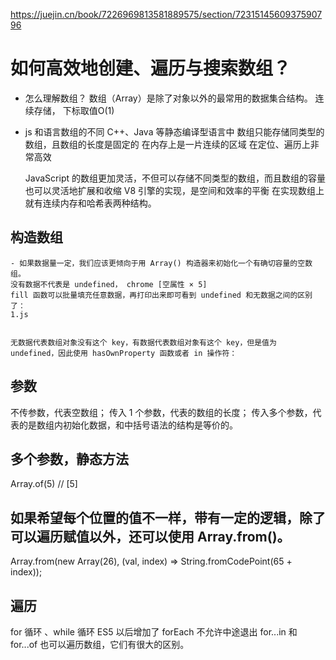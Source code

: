 https://juejin.cn/book/7226969813581889575/section/7231514560937590796

# 如何高效地创建、遍历与搜索数组？
- 怎么理解数组？
    数组（Array）是除了对象以外的最常用的数据集合结构。
    连续存储， 下标取值O(1)


- js 和语言数组的不同
    C++、Java 等静态编译型语言中
    数组只能存储同类型的数组，且数组的长度是固定的
    在内存上是一片连续的区域
    在定位、遍历上非常高效

    JavaScript 的数组更加灵活，不但可以存储不同类型的数组，而且数组的容量也可以灵活地扩展和收缩
    V8 引擎的实现，是空间和效率的平衡
    在实现数组上就有连续内存和哈希表两种结构。

## 构造数组
    - 如果数据量一定，我们应该更倾向于用 Array() 构造器来初始化一个有确切容量的空数组。
    没有数据不代表是 undefined， chrome [空属性 × 5]
    fill 函数可以批量填充任意数据，再打印出来即可看到 undefined 和无数据之间的区别了：
    1.js


    无数据代表数组对象没有这个 key，有数据代表数组对象有这个 key，但是值为 undefined，因此使用 hasOwnProperty 函数或者 in 操作符：


## 参数
不传参数，代表空数组；
传入 1 个参数，代表的数组的长度；
传入多个参数，代表的是数组内初始化数据，和中括号语法的结构是等价的。

## 多个参数，静态方法
Array.of(5) // [5]

## 如果希望每个位置的值不一样，带有一定的逻辑，除了可以遍历赋值以外，还可以使用 Array.from()。

Array.from(new Array(26), (val, index) => String.fromCodePoint(65 + index));


## 遍历
for 循环 、while 循环 
ES5 以后增加了 forEach 不允许中途退出
for...in 和 for...of 也可以遍历数组，它们有很大的区别。
